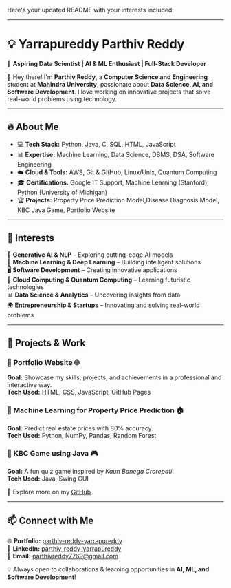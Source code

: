 Here's your updated README with your interests included:  

---

# 💡 Yarrapureddy Parthiv Reddy  

🚀 **Aspiring Data Scientist | AI & ML Enthusiast | Full-Stack Developer**  

👋 Hey there! I'm **Parthiv Reddy**, a **Computer Science and Engineering** student at **Mahindra University**, passionate about **Data Science, AI, and Software Development**. I love working on innovative projects that solve real-world problems using technology.  

---

## 🔥 About Me  

- 💻 **Tech Stack:** Python, Java, C, SQL, HTML, JavaScript  
- 📊 **Expertise:** Machine Learning, Data Science, DBMS, DSA, Software Engineering  
- ☁️ **Cloud & Tools:** AWS, Git & GitHub, Linux/Unix, Quantum Computing  
- 🎓 **Certifications:** Google IT Support, Machine Learning (Stanford), Python (University of Michigan)  
- 🏆 **Projects:** Property Price Prediction Model,Disease Diagnosis Model, KBC Java Game, Portfolio Website  

---

## 🌱 Interests  

🎯 **Generative AI & NLP** – Exploring cutting-edge AI models  
🔬 **Machine Learning & Deep Learning** – Building intelligent solutions  
🖥️ **Software Development** – Creating innovative applications  
🚀 **Cloud Computing & Quantum Computing** – Learning futuristic technologies  
📊 **Data Science & Analytics** – Uncovering insights from data  
🌍 **Entrepreneurship & Startups** – Innovating and solving real-world problems  

---

## 🚀 Projects & Work  

### 🔹 Portfolio Website 🌐  
**Goal:** Showcase my skills, projects, and achievements in a professional and interactive way.  
**Tech Used:** HTML, CSS, JavaScript, GitHub Pages

### 🔹 Machine Learning for Property Price Prediction 🏠  
**Goal:** Predict real estate prices with 80% accuracy.  
**Tech Used:** Python, NumPy, Pandas, Random Forest  

### 🔹 KBC Game using Java 🎮  
**Goal:** A fun quiz game inspired by *Kaun Banega Crorepati*.  
**Tech Used:** Java, Swing GUI  

🔗 Explore more on my [GitHub](https://github.com/ParthivReddyY)  

---

## 📫 Connect with Me  

🌐 **Portfolio:** [parthiv-reddy-yarrapureddy](https://github.com/ParthivReddyY)  
💼 **LinkedIn:** [parthiv-reddy-yarrapureddy](www.linkedin.com/in/parthiv-reddy-yarrapureddy)  
📩 **Email:** parthivreddy7769@gmail.com  

💡 Always open to collaborations & learning opportunities in **AI, ML, and Software Development**!  
